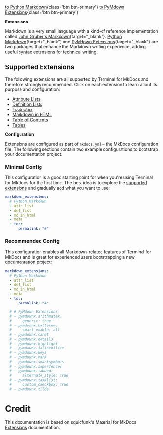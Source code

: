 [to Python Markdown](python-markdown.md){class='btn btn-primary'}  [to PyMdown Extensions](py-mdown-extensions.md){class='btn btn-primary'}

**Extensions**

Markdown is a very small language with a kind-of reference implementation called
[John Gruber's Markdown]{target="_blank"}. [Python Markdown]{target="_blank"} and [PyMdown Extensions]{target="_blank"} are two packages that enhance the Markdown writing experience, adding useful syntax extensions for technical writing.

  [John Gruber's Markdown]: https://daringfireball.net/projects/markdown/
  [Python Markdown]: https://python-markdown.github.io/extensions/
  [PyMdown Extensions]: https://facelessuser.github.io/pymdown-extensions/

## Supported Extensions

The following extensions are all supported by Terminal for MkDocs and therefore 
strongly recommended. Click on each extension to learn about its purpose and
configuration:

<!-- - [Abbreviations]
- [Admonition]
- [Arithmatex] -->
<!-- - [BetterEm]
- [Caret, Mark & Tilde]
- [Critic] -->
<!-- - [Details]
- [Emoji] -->
<!-- - [Highlight]
- [Keys] -->
<!-- - [SmartSymbols]
- [Snippets]
- [SuperFences]
- [Tabbed] -->
<!-- - [Tasklist] -->


<div markdown>

- [Attribute Lists]
- [Definition Lists]
- [Footnotes]
- [Markdown in HTML]
- [Table of Contents]
- [Tables]
  
</div>

  [Abbreviations]: python-markdown.md#abbreviations
  [Admonition]: python-markdown.md#admonition
  [Arithmatex]: python-markdown-extensions.md#arithmatex
  [Attribute Lists]: python-markdown.md#attribute-lists
  [BetterEm]: python-markdown-extensions.md#betterem
  [Caret, Mark & Tilde]: python-markdown-extensions.md#caret-mark-tilde
  [Critic]: python-markdown-extensions.md#critic
  [Definition Lists]: python-markdown.md#definition-lists
  [Details]: python-markdown-extensions.md#details
  [Emoji]: python-markdown-extensions.md#emoji
  [Footnotes]: python-markdown.md#footnotes
  [Highlight]: python-markdown-extensions.md#highlight
  [Keys]: python-markdown-extensions.md#keys
  [Markdown in HTML]: python-markdown.md#markdown-in-html
  [SmartSymbols]: python-markdown-extensions.md#smartsymbols
  [Snippets]: python-markdown-extensions.md#snippets
  [SuperFences]: python-markdown-extensions.md#superfences
  [Tabbed]: python-markdown-extensions.md#tabbed
  [Table of Contents]: python-markdown.md#table-of-contents
  [Tables]: python-markdown.md#tables
  [Tasklist]: python-markdown-extensions.md#tasklist


**Configuration**

Extensions are configured as part of `mkdocs.yml` – the MkDocs configuration
file. The following sections contain two example configurations to bootstrap
your documentation project.

### Minimal Config

This configuration is a good starting point for when you're using Terminal for 
MkDocs for the first time. The best idea is to explore the [supported extensions](#supported-extensions) and gradually add what you want to use:

``` yaml
markdown_extensions:
  # Python Markdown  
  - attr_list
  - def_list
  - md_in_html
  - meta
  - toc:
      permalink: "#"
```

### Recommended Config

This configuration enables all Markdown-related features of Terminal for MkDocs
and is great for experienced users bootstrapping a new documentation project:

``` yaml
markdown_extensions:
  # Python Markdown  
  - attr_list
  - def_list
  - md_in_html
  - meta
  - toc:
      permalink: "#"

  # # PyMdown Extensions
  # - pymdownx.arithmatex:
  #     generic: true
  # - pymdownx.betterem:
  #     smart_enable: all
  # - pymdownx.caret
  # - pymdownx.details
  # - pymdownx.highlight
  # - pymdownx.inlinehilite
  # - pymdownx.keys
  # - pymdownx.mark
  # - pymdownx.smartsymbols
  # - pymdownx.superfences
  # - pymdownx.tabbed:
  #     alternate_style: true
  # - pymdownx.tasklist:
  #     custom_checkbox: true
  # - pymdownx.tilde
```

# Credit
This documentation is based on squidfunk's Material for MkDocs [Extensions](https://squidfunk.github.io/mkdocs-material/setup/extensions/) documentation.
